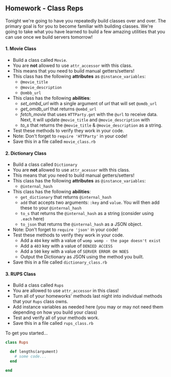 ## Homework - Class Reps

Tonight we're going to have you repeatedly build classes over and over. The primary goal is for you to become familiar with building classes. We're going to take what you have learned to build a few amazing utilities that you can use once we build servers tomorrow!

#### 1. Movie Class

* Build a class called `Movie`.
* You are **not** allowed to use `attr_accessor` with this class.
* This means that you need to build manual getters/setters!
* This class has the following **attributes** as `@instance_variables`:
  * `@movie_title`
  * `@movie_description`
  * `@ombb_url`
* This class has the following **abilities**:
  * *set_ombd_url* with a single argument of *url* that will set `@omdb_url`
  * *get_omdb_url* that returns `@ombd_url`
  * *fetch_movie* that uses `HTTParty.get` with the `@url` to receive data. Next, it will update `@movie_title` and `@movie_description` with
  * *to_s* that returns the `@movie_title` & `@movie_description` as a string.
* Test these methods to verify they work in your code.
* Note: Don't forget to `require 'HTTParty'` in your code!
* Save this in a file called `movie_class.rb`


#### 2. Dictionary Class

* Build a class called `Dictionary`
* You are **not** allowed to use `attr_acessor` with this class.
* This means that you need to build manual getters/setters!
* This class has the following **attributes** as `@instance_variables`:
  * `@internal_hash`
* This class has the following **abilities**:
  * `get_dictionary` that returns `@internal_hash`
  * `add` that accepts two arguments: `:key` and `value`. You will then add these to your `@internal_hash`
  * `to_s` that returns the `@internal_hash` as a string (consider using `.each` here)
  * `to_json` that returns the `@internal_hash` as a JSON object.
* Note: Don't forget to `require 'json'` in your code!
* Test these methods to verify they work in your code.
  * Add a `404` key with a value of `womp womp - the page doesn't exist`
  * Add a `403` key with a value of `DENIED ACCESS`
  * Add a `500` key with a value of `SERVER ERROR OH NOES`
  * Output the Dictionary as JSON using the method you built.
* Save this in a file called `dictionary_class.rb`

#### 3. RUPS Class

* Build a class called `Rups`
* You are allowed to use `attr_accessor` in this class!
* Turn all of your homeworks' methods last night into individual methods that your `Rups` class owns.
* Add instance variables as needed here (you may or may not need them depending on how you build your class)
* Test and verify all of your methods work.
* Save this in a file called `rups_class.rb`

To get you started...

```ruby
class Rups

  def lengths(argument)
    # some code...
  end

end
```
